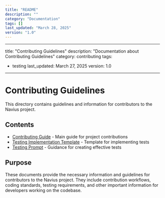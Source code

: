```yaml
---
title: "README"
description: ""
category: "Documentation"
tags: []
last_updated: "March 28, 2025"
version: "1.0"
---
```


---
title: "Contributing Guidelines"
description: "Documentation about Contributing Guidelines"
category: contributing
tags:
  - testing
last_updated: March 27, 2025
version: 1.0
---
# Contributing Guidelines

This directory contains guidelines and information for contributors to the Navius project.

## Contents

- [Contributing Guide](CONTRIBUTING.md) - Main guide for project contributions
- [Testing Implementation Template](test-implementation-template.md) - Template for implementing tests
- [Testing Prompt](testing-prompt.md) - Guidance for creating effective tests

## Purpose

These documents provide the necessary information and guidelines for contributors to the Navius project. They include contribution workflows, coding standards, testing requirements, and other important information for developers working on the codebase. 
